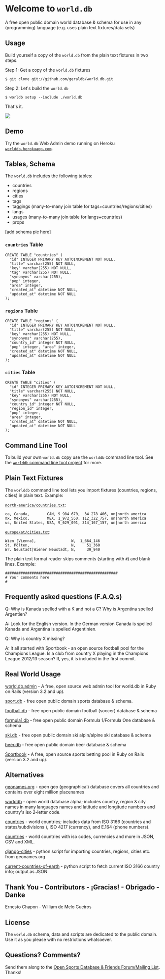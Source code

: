 # Welcome to `world.db`

A free open public domain world database & schema
for use in any (programming) language
(e.g. uses plain text fixtures/data sets)


## Usage

Build yourself a copy of the `world.db` from the plain text fixtures
in two steps.

Step 1:  Get a copy of the `world.db` fixtures

    $ git clone git://github.com/geraldb/world.db.git

Step 2:  Let's build the `world.db`

    $ worldb setup --include ./world.db

That's it.

![](https://raw.github.com/geraldb/world.db/master/i/sqlitestudio.png)


## Demo

Try the `world.db` Web Admin demo running
on Heroku [`worlddb.herokuapp.com`](http://worlddb.herokuapp.com).

## Tables, Schema

The `world.db` includes the following tables:

* countries
* regions
* cities
* tags
* taggings (many-to-many join table for tags+countries/regions/cities)
* langs
* usages (many-to-many join table for langs+countries)
* props

[add schema pic here]

###  `countries` Table

    CREATE TABLE "countries" (
      "id" INTEGER PRIMARY KEY AUTOINCREMENT NOT NULL,
      "title" varchar(255) NOT NULL,
      "key" varchar(255) NOT NULL,
      "tag" varchar(255) NOT NULL,
      "synonyms" varchar(255),
      "pop" integer,
      "area" integer,
      "created_at" datetime NOT NULL,
      "updated_at" datetime NOT NULL
    );

###  `regions` Table

    CREATE TABLE "regions" (
      "id" INTEGER PRIMARY KEY AUTOINCREMENT NOT NULL,
      "title" varchar(255) NOT NULL,
      "key" varchar(255) NOT NULL,
      "synonyms" varchar(255),
      "country_id" integer NOT NULL,
      "pop" integer, "area" integer,
      "created_at" datetime NOT NULL,
      "updated_at" datetime NOT NULL
    );

###  `cities` Table

    CREATE TABLE "cities" (
      "id" INTEGER PRIMARY KEY AUTOINCREMENT NOT NULL,
      "title" varchar(255) NOT NULL,
      "key" varchar(255) NOT NULL,
      "synonyms" varchar(255),
      "country_id" integer NOT NULL,
      "region_id" integer,
      "pop" integer,
      "area" integer,
      "created_at" datetime NOT NULL,
      "updated_at" datetime NOT NULL
    );


## Command Line Tool

To build your own `world.db` copy
use the `worlddb` command line tool.
See the [`worlddb` command line tool project](https://github.com/geraldb/world.db.ruby)
for more.


## Plain Text Fixtures

The `worlddb` command line tool lets you import fixtures (countries, regions, cities)
in plain text. Example:

[`north-america/countries.txt`](https://github.com/geraldb/world.db/blob/master/north-america/countries.txt):

```
ca, Canada,        CAN, 9_984_670,  34_278_406, un|north america
mx, Mexico,        MEX, 1_972_550, 112_322_757, un|north america
us, United States, USA, 9_629_091, 314_167_157, un|north america
```

[`europe/at/cities.txt`](https://github.com/geraldb/world.db/blob/master/europe/at/cities.txt):

```
Wien [Vienna],                W,  1_664_146
St. Pölten,                   N,     51_360
Wr. Neustadt|Wiener Neustadt, N,     39_940
```

The plain text format reader skips comments (starting with `#`)
and blank lines. Example:

```
###################################################
# Your comments here
#
```


## Frequently asked questions (F.A.Q.s)

Q: Why is Kanada spelled with a K and not a C? Why is Argentina spelled Argentien?

A: Look for the English version. In the German version Canada is spelled Kanada
and Argentina is spelled Argentinien.
 
Q: Why is country X missing?

A: It all started with Sportbook - an open source football pool for the Champions League.
Is a club from country X playing in the  Champions League 2012/13 season? If, yes, it is included
in the first commit. 


## Real World Usage

[world.db.admin](https://github.com/geraldb/world.db.admin) - A free, open source web admin tool for world.db in Ruby on Rails (version 3.2 and up).

[sport.db](https://github.com/geraldb/sport.db) - free open public domain sports database & schema.

[football.db](http://openfootball.github.io) -  free open public domain football (soccer) database & schema

[formula1.db](https://github.com/geraldb/formula1.db) - free open public domain Formula 1/Formula One database & schema

[ski.db](https://github.com/geraldb/ski.db) -  free open public domain ski alpin/alpine ski database & schema

[beer.db](http://openbeer.github.io) - free open public domain beer database & schema

[Sportbook](http://geraldb.github.com/sportbook) - A free, open source sports betting pool
in Ruby on Rails (version 3.2 and up). 


## Alternatives

[geonames.org](http://geonames.org) - open geo (geographical) database covers all countries and contains over eight million placenames

[worlddb](http://code.google.com/p/worlddb) -  open world database alpha; includes country, region & city names in many languages names and latitude and longitude numbers and country's iso 2-letter code.

[countries](https://github.com/hexorx/countries) - world countries; includes data from ISO 3166 (countries and states/subdivisions ), ISO 4217 (currency), and E.164 (phone numbers).

[countries](https://github.com/mledoze/countries) - world countries with iso codes, currencies and more in JSON, CSV and XML.

[django-cities](https://github.com/coderholic/django-cities) - python script for importing countries, regions, cities etc. from geonames.org

[current-countries-of-earth](https://github.com/ewheeler/current-countries-of-earth) - python script to fetch current ISO 3166 country info; output as JSON



## Thank You - Contributors - ¡Gracias! - Obrigado - Danke

Ernesto Chapon - William de Melo Gueiros

## License

The `world.db` schema, data and scripts are dedicated to the public domain.
Use it as you please with no restrictions whatsoever.

## Questions? Comments?

Send them along to the [Open Sports Database & Friends Forum/Mailing List](http://groups.google.com/group/opensport). Thanks!